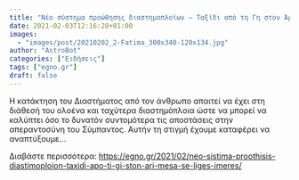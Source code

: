 ```yaml
---
title: "Nέο σύστημα προώθησης διαστημοπλοίων – Ταξίδι από τη Γη στον Άρη μέσα σε λίγες ημέρες!"
date: 2021-02-03T12:16:28+01:00
images:
  - "images/post/20210202_2-Fatima_300x340-120x134.jpg"
author: "AstroBot"
categories: ["Ειδήσεις"]
tags: ["egno.gr"]
draft: false
---
```


Η κατάκτηση του Διαστήματος από τον άνθρωπο απαιτεί να έχει στη διάθεσή του ολοένα και ταχύτερα διαστημόπλοια ώστε να μπορεί να καλύπτει όσο το δυνατόν συντομότερα τις αποστάσεις στην απεραντοσύνη του Σύμπαντος. Αυτήν τη στιγμή έχουμε καταφέρει να αναπτύξουμε...

Διαβάστε περισσότερα: https://egno.gr/2021/02/neo-sistima-proothisis-diastimoploion-taxidi-apo-ti-gi-ston-ari-mesa-se-liges-imeres/
